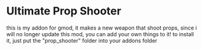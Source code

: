 # Ultimate Prop Shooter
this is my addon for gmod, it makes a new weapon that shoot props, 
since i will no longer update this mod, you can add your own things to it! 
to install it, just put the "prop_shooter" folder into your addons folder
